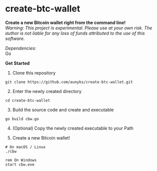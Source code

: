 # create-btc-wallet
**Create  a new Bitcoin wallet right from the command line!**  
*Warning: This project is experimental. Please use at your own risk. The author is not liable for any loss of funds attributed to the use of this software.*  

*Dependencies:*  
Go  

**Get Started**  
1. Clone this repository
```
git clone https://github.com/aunyks/create-btc-wallet.git
```
2. Enter the newly created directory
```
cd create-btc-wallet
```
3. Build the source code and create and executable
```
go build cbw.go
```
4. (Optional) Copy the newly created executable to your Path  

5. Create a new Bitcoin wallet!
```
# On macOS / Linux
./cbw
```
```
rem On Windows
start cbw.exe
```
